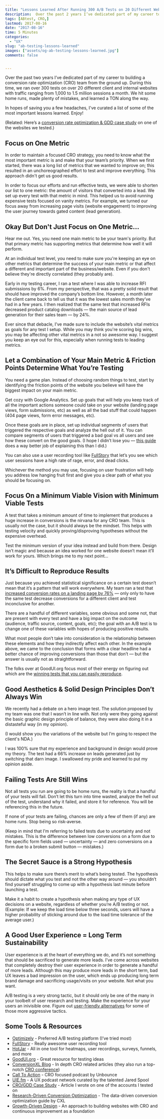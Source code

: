 ```yaml
---
title: "Lessons Learned After Running 300 A/B Tests on 20 Different Websites"
description:  Over the past 2 years I’ve dedicated part of my career to building a conversion rate optimization (CRO) team from the ground up. Here's what I've learned.
tags: [ABtest, CRO,]
lastmod: 2017-08-16
date: "2017-08-16"
time: 5 Minutes
categories:
  - "UX"
slug: "ab-testing-lessons-learned" 
images: ["assets/og-ab-testing-lessons-learned.jpg"]
comments: false


---
```


Over the past two years I’ve dedicated part of my career to building a conversion rate optimization (CRO) team from the ground up. During this time, we ran over 300 tests on over 20 different client and internal websites with traffic ranging from 1,000 to 1.5 million sessions a month. We hit some home runs, made plenty of mistakes, and learned a TON along the way. 

In hopes of saving you a few headaches, I've curated a list of some of the most important lessons learned. Enjoy!

(Related: Here’s a [conversion rate optimization & GDD case study](/article//conversion-rate-optimization-case-study/) on one of the websites we tested.)


<h2>Focus on One Metric</h2>

In order to maintain a focused CRO strategy, you need to know what the most important metric is and make that your team’s priority. When we first started, there was a long list of metrics that we wanted to improve on; this resulted in an unchoreographed effort to test and improve everything. This approach didn't get us good results. 

In order to focus our efforts and run effective tests, we were able to shorten our list to one metric: the amount of visitors that converted into a lead. We set up every test with that metric in mind. This helped us to avoid running expensive tests focused on vanity metrics. For example, we turned our focus away from increasing page visits (website engagement) to improving the user journey towards gated content (lead generation). 

<h2>Okay But Don't Just Focus on One Metric...</h2>

Hear me out. Yes, you need one main metric to be your team's priority. But that primary metric has supporting metrics that determine how well it will perform. 

At an individual test level, you need to make sure you're keeping an eye on other metrics that determine the success of your main metric or that affect a different and important part of the business/website. Even if you don't believe they're directly correlated (they probably are).

Early in my testing career, I ran a test where I was able to increase RFI submissions by 6%. From my perspective, that was a pretty solid result that should have improved the company’s bottom line. However, a month later the client came back to tell us that it was the lowest sales month they’ve had in a few years. I then realized that the same test that increased RFIs decreased product catalog downloads — the main source of lead generation for their sales team — by 24%. 

Ever since that debacle, I’ve made sure to include the website’s vital metrics as goals for any test I setup. While you may think you're scoring big wins, you may be affecting other vital metrics in a not so awesome way. I suggest you keep an eye out for this, especially when running tests to leading metrics.

<h2>Let a Combination of Your Main Metric &amp; Friction Points Determine What You’re Testing</h2>



You need a game plan. Instead of choosing random things to test, start by identifying the friction points of the website you believe will have the biggest impact on your main metric.

Get cozy with Google Analytics. Set up goals that will help you keep track of all the important actions someone could take on your website (landing page views, form submissions, etc) as well as all the bad stuff that could happen (404 page views, form error messages, etc). 

Once these goals are in place, set up individual segments of users that triggered the respective goals and analyze the hell out of it. You can compare segments of users that triggered a bad goal vs all users and see how these convert on the good goals. (I hope I didn’t lose you — [this guide](https://conversionxl.com/conversion-optimization/google-analytics-for-conversion-optimization/) does a way better job of explaining this than I did.) 



You can also use a user recording tool like [FullStory](https://www.fullstory.com/) that let’s you see which user sessions have a high rate of rage, error, and dead clicks. 

Whichever the method you may use, focusing on user frustration will help you address low hanging fruit first and give you a clear path of what you should be focusing on.

<h2>Focus On a Minimum Viable Vision with Minimum Viable Tests</h2>

A test that takes a minimum amount of time to implement that produces a huge increase in conversions is the nirvana for any CRO team. This is usually not the case, but it should always be the mindset. This helps with testing velocity and quickly proving/disproving hypotheses without the expensive overhead. 

Test the minimum version of your idea instead and build from there. Design isn’t magic and because an idea worked for one website doesn’t mean it’ll work for yours. Which brings me to my next point...

<h2>It’s Difficult to Reproduce Results</h2>

Just because you achieved statistical significance on a certain test doesn’t mean that it’s a pattern that will work everywhere. My team ran a test that [increased conversion rates on a landing page by 76%](https://rpm.thomasnet.com/success-stories/76-percent-increase-in-form-submissions) — only only to have the same test decrease conversions for a different client and test inconclusive for another.

There are a handful of different variables, some obvious and some not, that are present with every test and have a big impact on the outcome (audience, traffic source, content, goals, etc); the goal with an A/B test is to change one of these variables with hopes of producing positive results. 

What most people don’t take into consideration is the relationship between these elements and how they indirectly affect each other. In the example above, we came to the conclusion that forms with a clear headline had a better chance of improving conversions than those that don’t — but the answer is usually not as straightforward. 


The folks over at GoodUI.org focus most of their energy on figuring out which are the [winning tests that you can easily reproduce](http://www.goodui.org/evidence/). 

<h2>Good Aesthetics &amp; Solid Design Principles Don’t Always Win</h2>

We recently had a debate on a hero image test. The solution proposed by my team was one that I wasn’t in line with. Not only were they going against the basic graphic design principle of balance, they were also doing it in a distasteful way (in my opinion). 

(I would show you the variations of the website but I’m going to respect the client's NDA.)

I was 100% sure that my experience and background in design would prove my theory. The test had a 66% increase on leads generated just by switching that darn image. I swallowed my pride and learned to put my opinion aside. 

<h2>Failing Tests Are Still Wins</h2>

Not all tests you run are going to be home runs, the reality is that a handful of your tests will fail. Don’t let this turn into time wasted, analyze the hell out of the test, understand why it failed, and store it for reference. You will be referencing this in the future. 

If none of your tests are failing, chances are only a few of them (if any) are home runs. Stop being so risk-averse. 

(Keep in mind that I’m referring to failed tests due to uncertainty and not mistakes. This is the difference between low conversions on a form due to the specific form fields used — uncertainty — and zero conversions on a form due to a broken submit button — mistakes.)

<h2>The Secret Sauce is a Strong Hypothesis</h2>

This helps to make sure there’s merit to what’s being tested. The hypothesis should dictate what you test and not the other way around — you shouldn’t find yourself struggling to come up with a hypothesis last minute before launching a test.

Make it a habit to create a hypothesis when making any type of UX decisions on a website, regardless of whether you’re A/B testing or not. (Example: If we keep the load time below three seconds, users will have a higher probability of sticking around due to the load time tolerance of the average user.) 

<h2>A Good User Experience = Long Term Sustainability</h2>

User experience is at the heart of everything we do, and it’s not something that should be sacrificed to generate more leads. I’ve come across websites that completely destroy their user experience in order to generate a handful of more leads. Although this may produce more leads in the short term, bad UX leaves a bad impression on the user, which ends up producing long term brand damage and sacrificing usage/visits on your website. Not what you want.

A/B testing is a very strong tactic, but it should only be one of the many in your toolbelt of user research and testing. Make the experience for your users an inivisible one. Figure out [user-friendly alternatives](/article/exit-intent-popups/) for some of those more aggressive tactics. 

<h2>Some Tools &amp; Resources</h2>

* [Optimizely](https://www.optimizely.com/) - Preferred A/B testing platform (I’ve tried most)
* [FullStory](https://www.fullstory.com) - Really awesome user recording tool
* [HotJar](https://www.hotjar.com/) - All in one tool for heatmaps, user recordings, surveys, funnels, and more
* [GoodUI.org](http://goodui.org/) - Great resource for testing ideas
* [ConversionXL Blog](https://conversionxl.com/blog/) - In depth CRO related articles (they also run a top-notch [CRO conference](https://live.conversionxl.com/))
* [Call To Action](https://unbounce.com/call-to-action-podcast/) - CRO focused podcast by Unbounce
* [UIE.fm](https://uie.fm/) - A UX podcast network curated by the talented Jared Spool 
* [CRO/GDD Case Study](/article/conversion-rate-optimization-case-study/) - Article I wrote on one of the accounts I tested on
* [Research-Driven Conversion Optimization](https://conversionxl.com/conversion-optimization/) - The data-driven conversion optimization guide by CXL
* [Growth-Driven Design](http://www.growthdrivendesign.com/) - An approach to building websites with CRO and continuous improvement as a foundation 



